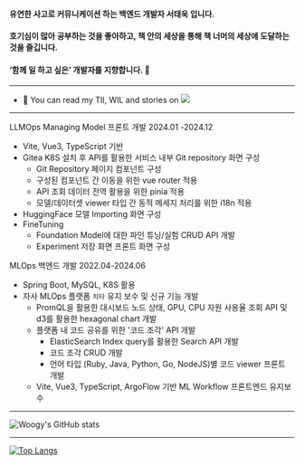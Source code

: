 #### 유연한 사고로 커뮤니케이션 하는 백엔드 개발자 서태욱 입니다.    
#### 호기심이 많아 공부하는 것을 좋아하고, 책 안의 세상을 통해 책 너머의 세상에 도달하는 것을 즐깁니다. 
#### ‘함께 일 하고 싶은’ 개발자를 지향합니다. 👋
***
- 🌱 You can read my TIl, WIL and stories on <a href="https://velog.io/@apolontes" target="_blank"><img src="https://camo.githubusercontent.com/7b23e15954e11bb3021bcce04bf25a7e4245d0338432f2e562a8b3e64c557fec/68747470733a2f2f696d672e736869656c64732e696f2f62616467652f56656c6f672d3230633939373f7374796c653d706c6173746963266c6f676f3d56696d656f266c6f676f436f6c6f723d7768697465" data-canonical-src="https://img.shields.io/badge/Velog-20c997?style=plastic&amp;logo=Vimeo&amp;logoColor=white" style="max-width: 100%;"/></a>

***
LLMOps Managing Model 프론트 개발
2024.01 -2024.12
- Vite, Vue3, TypeScript 기반
- Gitea K8S 설치 후 API를 활용한 서비스 내부 Git repository 화면 구성
  - Git Repository 페이지 컴포넌트 구성
  - 구성된 컴포넌트 간 이동을 위한 vue router 적용
  - API 조회 데이터 전역 활용을 위한 pinia 적용
  - 모델/데이터셋 viewer 타입 간 동적 메세지 처리를 위한 i18n 적용
- HuggingFace 모델 Importing 화면 구성
- FineTuning
  - Foundation Model에 대한 파인 튜닝/실험 CRUD API 개발
  - Experiment 저장 화면 프론트 화면 구성

MLOps 백엔드 개발
2022.04-2024.06
- Spring Boot, MySQL, K8S 활용
- 자사 MLOps 플랫폼 `치타` 유지 보수 및 신규 기능 개발
  - PromQL을 활용한 대시보드 노드 상태, GPU, CPU 자원 사용율 조회 API 및 d3를 활용한 hexagonal chart 개발
  - 플랫폼 내 코드 공유를 위한 '코드 조각' API 개발
    - ElasticSearch Index query를 활용한 Search API 개발
    - 코드 조각 CRUD 개발
    - 언어 타입 (Ruby, Java, Python, Go, NodeJS)별 코드 viewer 프론트 개발
  - Vite, Vue3, TypeScript, ArgoFlow 기반 ML Workflow 프론트엔드 유지보수

***
![Woogy's GitHub stats](https://github-readme-stats.vercel.app/api?username=woogys&show_icons=true&theme=radical)
***
[![Top Langs](https://github-readme-stats.vercel.app/api/top-langs/?username=woogys&langs_count=10&layout=compact&theme=dark)](https://github.com/woogys/woogys)
